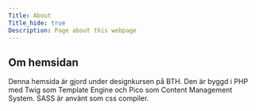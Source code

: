 ```yaml
---
Title: About
Title_hide: true
Description: Page about this webpage
---
```


Om hemsidan
-----------------

Denna hemsida är gjord under designkursen på BTH.
Den är byggd i PHP med Twig som Template Engine och Pico som Content Management System. SASS är använt som css compiler.